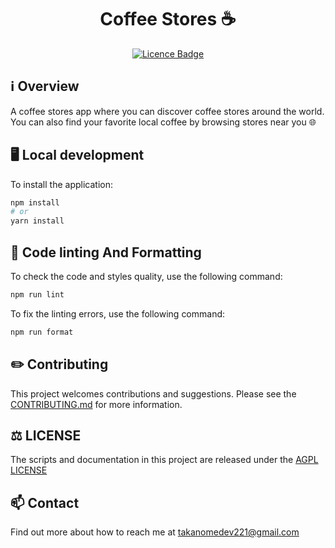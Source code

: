 <h1 align="center">Coffee Stores ☕</h1>

<p align="center"><a href="https://github.com/TAKANOME-DEV/coffee-stores"><img alt="Licence Badge" src="https://img.shields.io/github/license/TAKANOME-DEV/coffee-stores?color=%2330C151"></a></p>

## ℹ️ Overview

A coffee stores app where you can discover coffee stores around the world.
You can also find your favorite local coffee by browsing stores near you 🌐

## :desktop_computer: Local development

To install the application:

```bash
npm install
# or
yarn install
```

## :art: Code linting And Formatting

To check the code and styles quality, use the following command:

```sh
npm run lint
```

To fix the linting errors, use the following command:

```sh
npm run format
```

## ✏️ Contributing

This project welcomes contributions and suggestions.
Please see the [CONTRIBUTING.md](CONTRIBUTING.md) for more information.

## :balance_scale: LICENSE

The scripts and documentation in this project are released under the [AGPL LICENSE](#️-licence)

## 📫 Contact

Find out more about how to reach me at [takanomedev221@gmail.com](mailto:takanomedev221@gmail.com)
